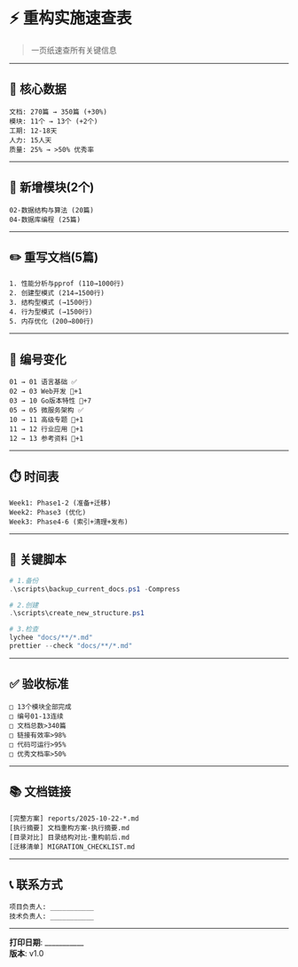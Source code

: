 # ⚡ 重构实施速查表

> 一页纸速查所有关键信息

---

## 🎯 核心数据

```
文档: 270篇 → 350篇 (+30%)
模块: 11个 → 13个 (+2个)
工期: 12-18天
人力: 15人天
质量: 25% → >50% 优秀率
```

---

## 📁 新增模块(2个)

```
02-数据结构与算法 (20篇)
04-数据库编程 (25篇)
```

---

## ✏️ 重写文档(5篇)

```
1. 性能分析与pprof (110→1000行)
2. 创建型模式 (214→1500行)
3. 结构型模式 (→1500行)
4. 行为型模式 (→1500行)  
5. 内存优化 (200→800行)
```

---

## 🔄 编号变化

```
01 → 01 语言基础 ✅
02 → 03 Web开发 🔄+1
03 → 10 Go版本特性 🔄+7
05 → 05 微服务架构 ✅
10 → 11 高级专题 🔄+1
11 → 12 行业应用 🔄+1
12 → 13 参考资料 🔄+1
```

---

## ⏱️ 时间表

```
Week1: Phase1-2 (准备+迁移)
Week2: Phase3 (优化)
Week3: Phase4-6 (索引+清理+发布)
```

---

## 🔧 关键脚本

```powershell
# 1.备份
.\scripts\backup_current_docs.ps1 -Compress

# 2.创建
.\scripts\create_new_structure.ps1

# 3.检查
lychee "docs/**/*.md"
prettier --check "docs/**/*.md"
```

---

## ✅ 验收标准

```
□ 13个模块全部完成
□ 编号01-13连续
□ 文档总数>340篇
□ 链接有效率>98%
□ 代码可运行>95%
□ 优秀文档率>50%
```

---

## 📚 文档链接

```
[完整方案] reports/2025-10-22-*.md
[执行摘要] 文档重构方案-执行摘要.md
[目录对比] 目录结构对比-重构前后.md
[迁移清单] MIGRATION_CHECKLIST.md
```

---

## 📞 联系方式

```
项目负责人: ___________
技术负责人: ___________
```

---

**打印日期**: ___________  
**版本**: v1.0

